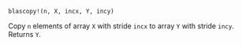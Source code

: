 ```
blascopy!(n, X, incx, Y, incy)
```

Copy `n` elements of array `X` with stride `incx` to array `Y` with stride `incy`. Returns `Y`.
